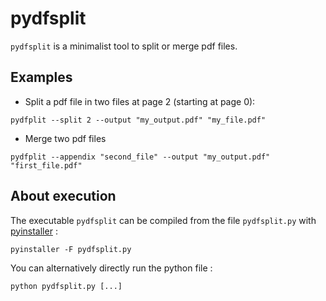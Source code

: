 # pydfsplit

`pydfsplit` is a minimalist tool to split or merge pdf files.

## Examples

- Split a pdf file in two files at page 2 (starting at page 0):
```shell
pydfplit --split 2 --output "my_output.pdf" "my_file.pdf"
```

- Merge two pdf files
```shell
pydfplit --appendix "second_file" --output "my_output.pdf" "first_file.pdf"
```

## About execution

The executable `pydfsplit` can be compiled from the file `pydfsplit.py` with [pyinstaller](https://pypi.org/project/pyinstaller/) :

```shell
pyinstaller -F pydfsplit.py 
```

You can alternatively directly run the python file :
```shell
python pydfsplit.py [...]
```